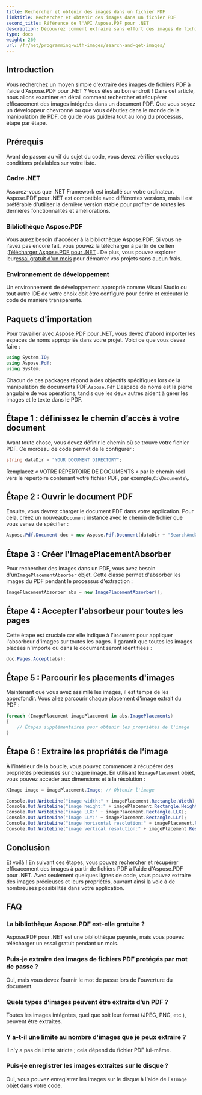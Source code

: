 ```yaml
---
title: Rechercher et obtenir des images dans un fichier PDF
linktitle: Rechercher et obtenir des images dans un fichier PDF
second_title: Référence de l'API Aspose.PDF pour .NET
description: Découvrez comment extraire sans effort des images de fichiers PDF avec Aspose.PDF pour .NET. Suivez ce guide étape par étape pour améliorer vos compétences en matière de traitement PDF.
type: docs
weight: 260
url: /fr/net/programming-with-images/search-and-get-images/
---
```

## Introduction

Vous recherchez un moyen simple d'extraire des images de fichiers PDF à l'aide d'Aspose.PDF pour .NET ? Vous êtes au bon endroit ! Dans cet article, nous allons examiner en détail comment rechercher et récupérer efficacement des images intégrées dans un document PDF. Que vous soyez un développeur chevronné ou que vous débutiez dans le monde de la manipulation de PDF, ce guide vous guidera tout au long du processus, étape par étape.

## Prérequis

Avant de passer au vif du sujet du code, vous devez vérifier quelques conditions préalables sur votre liste. 

### Cadre .NET

Assurez-vous que .NET Framework est installé sur votre ordinateur. Aspose.PDF pour .NET est compatible avec différentes versions, mais il est préférable d'utiliser la dernière version stable pour profiter de toutes les dernières fonctionnalités et améliorations.

### Bibliothèque Aspose.PDF

 Vous aurez besoin d'accéder à la bibliothèque Aspose.PDF. Si vous ne l'avez pas encore fait, vous pouvez la télécharger à partir de ce lien :[Télécharger Aspose.PDF pour .NET](https://releases.aspose.com/pdf/net/) . De plus, vous pouvez explorer leur[essai gratuit d'un mois](https://releases.aspose.com/) pour démarrer vos projets sans aucun frais.

### Environnement de développement

Un environnement de développement approprié comme Visual Studio ou tout autre IDE de votre choix doit être configuré pour écrire et exécuter le code de manière transparente.

## Paquets d'importation

Pour travailler avec Aspose.PDF pour .NET, vous devez d'abord importer les espaces de noms appropriés dans votre projet. Voici ce que vous devez faire :

```csharp
using System.IO;
using Aspose.Pdf;
using System;
```

 Chacun de ces packages répond à des objectifs spécifiques lors de la manipulation de documents PDF.`Aspose.Pdf` L'espace de noms est la pierre angulaire de vos opérations, tandis que les deux autres aident à gérer les images et le texte dans le PDF.

## Étape 1 : définissez le chemin d’accès à votre document

Avant toute chose, vous devez définir le chemin où se trouve votre fichier PDF. Ce morceau de code permet de le configurer :

```csharp
string dataDir = "YOUR DOCUMENT DIRECTORY";
```

 Remplacez « VOTRE RÉPERTOIRE DE DOCUMENTS » par le chemin réel vers le répertoire contenant votre fichier PDF, par exemple,`C:\Documents\`.

## Étape 2 : Ouvrir le document PDF

 Ensuite, vous devrez charger le document PDF dans votre application. Pour cela, créez un nouveau`Document` instance avec le chemin de fichier que vous venez de spécifier :

```csharp
Aspose.Pdf.Document doc = new Aspose.Pdf.Document(dataDir + "SearchAndGetImages.pdf");
```

## Étape 3 : Créer l'ImagePlacementAbsorber

 Pour rechercher des images dans un PDF, vous avez besoin d'un`ImagePlacementAbsorber` objet. Cette classe permet d'absorber les images du PDF pendant le processus d'extraction :

```csharp
ImagePlacementAbsorber abs = new ImagePlacementAbsorber();
```

## Étape 4 : Accepter l'absorbeur pour toutes les pages

 Cette étape est cruciale car elle indique à l'`Document` pour appliquer l'absorbeur d'images sur toutes les pages. Il garantit que toutes les images placées n'importe où dans le document seront identifiées :

```csharp
doc.Pages.Accept(abs);
```

## Étape 5 : Parcourir les placements d'images

Maintenant que vous avez assimilé les images, il est temps de les approfondir. Vous allez parcourir chaque placement d'image extrait du PDF :

```csharp
foreach (ImagePlacement imagePlacement in abs.ImagePlacements)
{
    // Étapes supplémentaires pour obtenir les propriétés de l'image
}
```

## Étape 6 : Extraire les propriétés de l’image

 À l'intérieur de la boucle, vous pouvez commencer à récupérer des propriétés précieuses sur chaque image. En utilisant le`imagePlacement` objet, vous pouvez accéder aux dimensions et à la résolution :

```csharp
XImage image = imagePlacement.Image; // Obtenir l'image

Console.Out.WriteLine("image width:" + imagePlacement.Rectangle.Width);
Console.Out.WriteLine("image height:" + imagePlacement.Rectangle.Height);
Console.Out.WriteLine("image LLX:" + imagePlacement.Rectangle.LLX);
Console.Out.WriteLine("image LLY:" + imagePlacement.Rectangle.LLY);
Console.Out.WriteLine("image horizontal resolution:" + imagePlacement.Resolution.X);
Console.Out.WriteLine("image vertical resolution:" + imagePlacement.Resolution.Y);
```

## Conclusion

Et voilà ! En suivant ces étapes, vous pouvez rechercher et récupérer efficacement des images à partir de fichiers PDF à l'aide d'Aspose.PDF pour .NET. Avec seulement quelques lignes de code, vous pouvez extraire des images précieuses et leurs propriétés, ouvrant ainsi la voie à de nombreuses possibilités dans votre application.

## FAQ

### La bibliothèque Aspose.PDF est-elle gratuite ?  
Aspose.PDF pour .NET est une bibliothèque payante, mais vous pouvez télécharger un essai gratuit pendant un mois.

### Puis-je extraire des images de fichiers PDF protégés par mot de passe ?  
Oui, mais vous devez fournir le mot de passe lors de l'ouverture du document.

### Quels types d’images peuvent être extraits d’un PDF ?  
Toutes les images intégrées, quel que soit leur format (JPEG, PNG, etc.), peuvent être extraites.

### Y a-t-il une limite au nombre d'images que je peux extraire ?  
Il n'y a pas de limite stricte ; cela dépend du fichier PDF lui-même.

### Puis-je enregistrer les images extraites sur le disque ?  
 Oui, vous pouvez enregistrer les images sur le disque à l'aide de l'`XImage` objet dans votre code.